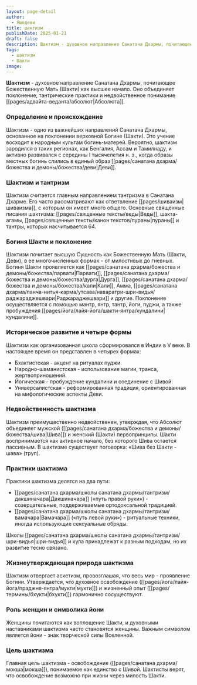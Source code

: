 ```yaml
---
layout: page-detail
author:
  - Яшодеви
title: шактизм
publishDate: 2025-01-21
draft: false
description: Шактизм - духовное направление Санатана Дхармы, почитающее Божественную Мать (Шакти) как высшее начало. Оно объединяет поклонение, тантрические практики и недвойственное понимание Абсолюта.
tags:
  - шактизм
  - Шакти
image:
---
```

**Шактизм** - духовное направление Санатана Дхармы, почитающее Божественную Мать (Шакти) как высшее начало. Оно объединяет поклонение, тантрические практики и недвойственное понимание [[pages/адвайта-веданта/абсолют|Абсолюта]].
### Определение и происхождение  

Шактизм - одно из важнейших направлений Санатана Дхармы, основанное на поклонении верховной Богине (Шакти). Это учение восходит к народным культам богинь-матерей. Вероятно, шактизм зародился в таких регионах, как Бенгалия, Ассам и Тамилнаду, и активно развивался с середины I тысячелетия н. э., когда образы местных богинь слились в единый образ [[pages/санатана дхарма/божества и демоны/божества/деви|Деви]].
### Шактизм и тантризм  

Шактизм считается главным направлением тантризма в Санатана Дхарме. Его часто рассматривают как ответвление [[pages/шиваизм|шиваизма]], с которым он имеет много общего. Основные священные писания шактизма: [[pages/священные тексты/веды|Веды]], шакта-агамы, [[pages/священные тексты/канон текстов/пураны|пураны]] и тантры, которых насчитывается 64.

### Богиня Шакти и поклонение  

Шактизм почитает высшую Сущность как Божественную Мать (Шакти, Деви), в ее многочисленных формах - от милостивых до гневных. Богиня Шакти проявляется как [[pages/санатана дхарма/божества и демоны/божества/парвати|Парвати]], [[pages/санатана дхарма/божества и демоны/божества/дурга|Дурга]], [[pages/санатана дхарма/божества и демоны/божества/кали|Кали]], Амма, [[pages/санатана дхарма/панча-нитья-карма/утсава/наваратри-шри-видья/раджараджешвари|Раджараджешвари]] и другие. Поклонение осуществляется с помощью мантр, янтр, тантр, йоги, пуджи, а также пробуждения [[pages/йога/лайя-йога/шакти-янтра/кундалини|кундалини]].

### Историческое развитие и четыре формы  

Шактизм как организованная школа сформировался в Индии в V веке. В настоящее время он представлен в четырех формах:

- Бхактистская - акцент на ритуалах пуджи.
- Народно-шаманистская - использование магии, транса, жертвоприношений.
- Йогическая - пробуждение кундалини и соединение с Шивой.
- Универсалистская - реформированная традиция, ориентированная на мифологические аспекты Деви.

### Недвойственность шактизма  

Шактизм преимущественно недвойственен, утверждая, что Абсолют объединяет мужской ([[pages/санатана дхарма/божества и демоны/божества/шива|Шива]]) и женский (Шакти) первопринципы. Шакти воспринимается как активное начало, без которого Шива остается пассивным. В шактизме существует поговорка: «Шива без Шакти - шава» (труп).

### Практики шактизма  

Практики шактизма делятся на два пути:

- [[pages/санатана дхарма/школы санатана дхармы/тантризм/дакшиначара|Дакшиначара]] («путь правой руки») - созерцательные, поддерживаемые ортодоксальной традицией.
- [[pages/санатана дхарма/школы санатана дхармы/тантризм/вамачара|Вамачара]] («путь левой руки») - ритуальные техники, иногда использующие сексуальные обряды.

Школы [[pages/санатана дхарма/школы санатана дхармы/тантризм/шри-видья|шри-видья]] и кула принадлежат к разным подходам, но их развитие тесно связано.

### Жизнеутверждающая природа шактизма  

Шактизм отвергает аскетизм, провозглашая, что весь мир - проявление Богини. Утверждается, что духовное освобождение ([[pages/йога/лайя-йога/праджня-янтра/мукти|мукти]]) и жизненный опыт ([[pages/термины/бхукти|бхукти]]) гармонично сосуществуют.

### Роль женщин и символика йони  

Женщины почитаются как воплощение Шакти, и духовными наставниками шактизма часто становятся женщины. Важным символом является йони - знак творческой силы Вселенной.

### Цель шактизма  

Главная цель шактизма - освобождение ([[pages/санатана дхарма/мокша|мокша]]), понимаемое как единство с Шивой. Шактисты верят, что освобождение возможно при жизни через милость Шакти.